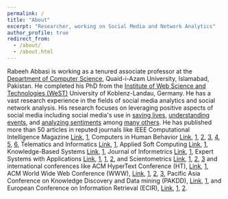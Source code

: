 ```yaml
---
permalink: /
title: "About"
excerpt: "Researcher, working on Social Media and Network Analytics"
author_profile: true
redirect_from: 
  - /about/
  - /about.html
---
```


Rabeeh Abbasi is working as a tenured associate professor at the [Department of Computer Science](http://cs.qau.edu.pk/), Quaid-i-Azam University, Islamabad, Pakistan. He completed his PhD from the [Institute of Web Science and Technologies (WeST)](https://west.uni-koblenz.de/) University of Koblenz-Landau, Germany. He has a vast research experience in the fields of social media analytics and social network analysis. His research focuses on leveraging positive aspects of social media including social media's use in [saving lives](https://www.sciencedirect.com/science/article/abs/pii/S0736585316303835), [understanding events](https://ieeexplore.ieee.org/document/8764659/), and [analyzing sentiments](https://ieeexplore.ieee.org/document/8948044) among [many others](/publications). He has published more than 50 articles in reputed journals like IEEE Computational Intelligence Magazine [Link](https://cis.ieee.org/publications/ci-magazine), [1](https://ieeexplore.ieee.org/xpl/RecentIssue.jsp?punumber=10207), Computers in Human Behavior [Link](https://www.journals.elsevier.com/computers-in-human-behavior), [1](https://www.sciencedirect.com/science/article/abs/pii/S0747563219304479), [2](https://www.sciencedirect.com/science/article/abs/pii/S0747563218305995), [3](https://www.sciencedirect.com/science/article/abs/pii/S0747563218302905), [4](https://www.sciencedirect.com/science/article/abs/pii/S0747563218300840), [5](https://www.sciencedirect.com/science/article/abs/pii/S0747563218301407), [6](https://www.sciencedirect.com/science/article/abs/pii/S0747563216307531), Telematics and Informatics [Link](https://www.journals.elsevier.com/telematics-and-informatics), [1](https://www.sciencedirect.com/science/article/abs/pii/S0736585316303835), Applied Soft Computing [Link](https://www.journals.elsevier.com/applied-soft-computing), [1](https://www.sciencedirect.com/science/article/abs/pii/S1568494617306774), Knowledge-Based Systems [Link](https://www.journals.elsevier.com/knowledge-based-systems), [1](http://www.sciencedirect.com/science/article/pii/S0950705120306353), Journal of Informetrics [Link](https://www.journals.elsevier.com/journal-of-informetrics), [1](http://www.sciencedirect.com/science/article/pii/S1751157720306386), Expert Systems with Applications [Link](https://www.journals.elsevier.com/expert-systems-with-applications/), [1](http://www.sciencedirect.com/science/article/pii/S0957417420310599), [1](http://www.sciencedirect.com/science/article/pii/S0957417419304051), [2](http://www.sciencedirect.com/science/article/pii/S0957417420310599), and Scientometrics [Link](https://www.springer.com/journal/11192), [1](https://link.springer.com/article/10.1007%2Fs11192-020-03466-w), [2](https://link.springer.com/article/10.1007/s11192-019-03334-2), [3](https://link.springer.com/article/10.1007%2Fs11192-019-03112-0) and international conferences like ACM HyperText Conference (HT), [Link](https://dl.acm.org/conference/ht), [1](https://dl.acm.org/doi/10.1145/1557914.1557952), ACM World Wide Web Conference (WWW), [Link](https://dl.acm.org/conference/www), [1](https://dl.acm.org/doi/10.1145/3184558.3186335), [2](https://dl.acm.org/doi/10.1145/3041021.3054137), [3](https://dl.acm.org/doi/10.1145/3041021.3054164), Pacific Asia Conference on Knowledge Discovery and Data mining (PAKDD), [Link](https://link.springer.com/conference/pakdd), [1](https://link.springer.com/chapter/10.1007%2F978-3-319-93037-4_42), and European Conference on Information Retrieval (ECIR), [Link](https://link.springer.com/conference/ecir), [1](https://link.springer.com/chapter/10.1007%2F978-3-030-45442-5_64), [2](https://link.springer.com/chapter/10.1007%2F978-3-642-00958-7_62). 
